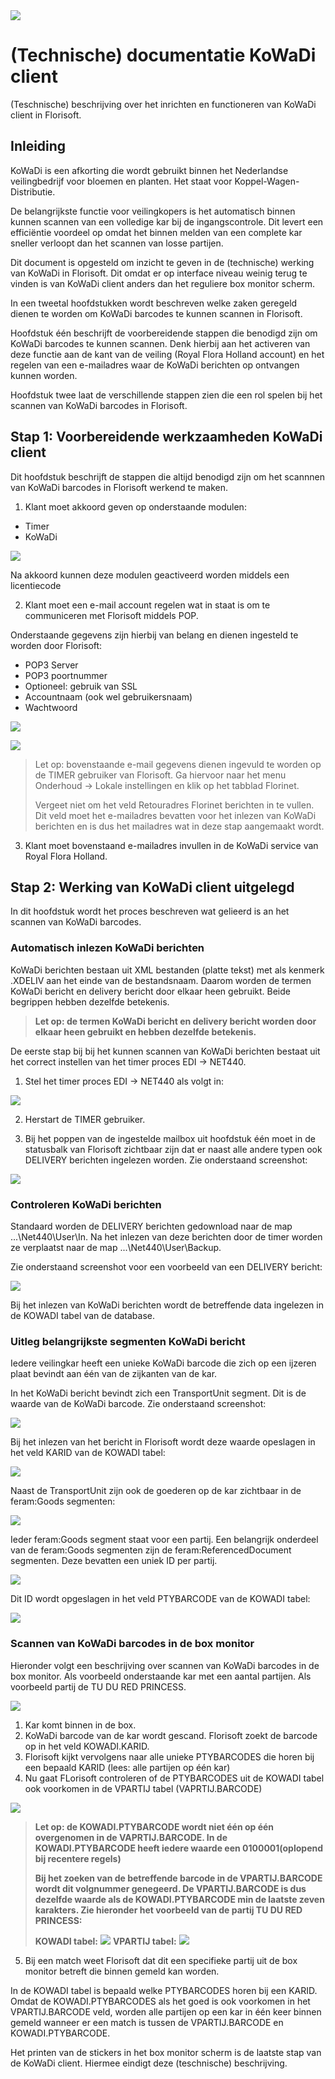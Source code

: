 <img src="../../fslogo.png"/>

# (Technische) documentatie KoWaDi client

(Teschnische) beschrijving over het inrichten en functioneren van KoWaDi client in Florisoft.

## Inleiding
KoWaDi is een afkorting die wordt gebruikt binnen het Nederlandse veilingbedrijf voor bloemen en planten. Het staat voor Koppel-Wagen-Distributie.

De belangrijkste functie voor veilingkopers is het automatisch binnen kunnen scannen van een volledige kar bij de ingangscontrole. Dit levert een efficiëntie voordeel op omdat het binnen melden van een complete kar sneller verloopt dan het scannen van losse partijen.

Dit document is opgesteld om inzicht te geven in de (technische) werking van KoWaDi in Florisoft. Dit omdat er op interface niveau weinig terug te vinden is van KoWaDi client anders dan het reguliere box monitor scherm.

In een tweetal hoofdstukken wordt beschreven welke zaken geregeld dienen te worden om KoWaDi barcodes te kunnen scannen in Florisoft.

Hoofdstuk één beschrijft de voorbereidende stappen die benodigd zijn om KoWaDi barcodes te kunnen scannen. Denk hierbij aan het activeren van deze functie aan de kant van de veiling (Royal Flora Holland account) en het regelen van een e-mailadres waar de KoWaDi berichten op ontvangen kunnen worden.

Hoofdstuk twee laat de verschillende stappen zien die een rol spelen bij het scannen van KoWaDi barcodes in Florisoft.

## Stap 1: Voorbereidende werkzaamheden KoWaDi client
Dit hoofdstuk beschrijft de stappen die altijd benodigd zijn om het scannnen van KoWaDi barcodes in Florisoft werkend te maken.

1. Klant moet akkoord geven op onderstaande modulen:

- Timer
- KoWaDi

![](media/2021-12-07-21-53-40.png)

Na akkoord kunnen deze modulen geactiveerd worden middels een licentiecode

2. Klant moet een e-mail account regelen wat in staat is om te communiceren met Florisoft middels POP.

Onderstaande gegevens zijn hierbij van belang en dienen ingesteld te worden door Florisoft:

- POP3 Server
- POP3 poortnummer
- Optioneel: gebruik van SSL
- Accountnaam (ook wel gebruikersnaam)
- Wachtwoord

![](media/2021-12-08-10-01-09.png)

![](media/2021-12-08-09-59-54.png)

> Let op: bovenstaande e-mail gegevens dienen ingevuld te worden op de TIMER gebruiker van Florisoft. Ga hiervoor naar het menu Onderhoud -> Lokale instellingen en klik op het tabblad Florinet.
>
> Vergeet niet om het veld Retouradres Florinet berichten in te vullen. Dit veld moet het e-mailadres bevatten voor het inlezen van KoWaDi berichten en is dus het mailadres wat in deze stap aangemaakt wordt.

3. Klant moet bovenstaand e-mailadres invullen in de KoWaDi service van Royal Flora Holland.

## Stap 2: Werking van KoWaDi client uitgelegd
In dit hoofdstuk wordt het proces beschreven wat gelieerd is an het scannen van KoWaDi barcodes.

### Automatisch inlezen KoWaDi berichten
KoWaDi berichten bestaan uit XML bestanden (platte tekst) met als kenmerk .XDELIV aan het einde van de bestandsnaam. Daarom worden de termen KoWaDi bericht en delivery bericht door elkaar heen gebruikt. Beide begrippen hebben dezelfde betekenis.

> **Let op: de termen KoWaDi bericht en delivery bericht worden door elkaar heen gebruikt en hebben dezelfde betekenis.** 

De eerste stap bij bij het kunnen scannen van KoWaDi berichten bestaat uit het correct instellen van het timer proces EDI -> NET440.

1. Stel het timer proces EDI -> NET440 als volgt in:

![](media/2021-12-08-09-54-47.png)

2. Herstart de TIMER gebruiker.

3. Bij het poppen van de ingestelde mailbox uit hoofdstuk één moet in de statusbalk van Florisoft zichtbaar zijn dat er naast alle andere typen ook DELIVERY berichten ingelezen worden. Zie onderstaand screenshot:

![](media/2021-12-08-10-04-52.png)

### Controleren KoWaDi berichten
Standaard worden de DELIVERY berichten gedownload naar de map ...\Net440\User\In. Na het inlezen van deze berichten door de timer worden ze verplaatst naar de map ...\Net440\User\Backup.

Zie onderstaand screenshot voor een voorbeeld van een DELIVERY bericht:

![](media/2021-12-08-10-13-08.png)

Bij het inlezen van KoWaDi berichten wordt de betreffende data ingelezen in de KOWADI tabel van de database.

### Uitleg belangrijkste segmenten KoWaDi bericht
Iedere veilingkar heeft een unieke KoWaDi barcode die zich op een ijzeren plaat bevindt aan één van de zijkanten van de kar.

In het KoWaDi bericht bevindt zich een TransportUnit segment. Dit is de waarde van de KoWaDi barcode. Zie onderstaand screenshot:

![](media/2021-12-08-10-31-54.png)

Bij het inlezen van het bericht in Florisoft wordt deze waarde opeslagen in het veld KARID van de KOWADI tabel:

![](media/2021-12-08-10-39-38.png)

Naast de TransportUnit zijn ook de goederen op de kar zichtbaar in de feram:Goods segmenten:

![](media/2021-12-08-10-42-08.png)

Ieder feram:Goods segment staat voor een partij. Een belangrijk onderdeel van de feram:Goods segmenten zijn de feram:ReferencedDocument segmenten. Deze bevatten een uniek ID per partij. 

![](media/2021-12-08-10-51-07.png)

Dit ID wordt opgeslagen in het veld PTYBARCODE van de KOWADI tabel:

![](media/2021-12-08-10-57-09.png)

### Scannen van KoWaDi barcodes in de box monitor
Hieronder volgt een beschrijving over scannen van KoWaDi barcodes in de box monitor. Als voorbeeld onderstaande kar met een aantal partijen. Als voorbeeld partij de TU DU RED PRINCESS. 

![](media/2021-12-08-11-47-11.png)

1. Kar komt binnen in de box.
2. KoWaDi barcode van de kar wordt gescand.
Florisoft zoekt de barcode op in het veld KOWADI.KARID.
3. Florisoft kijkt vervolgens naar alle unieke PTYBARCODES die horen bij een bepaald KARID (lees: alle partijen op één kar)
4. Nu gaat FLorisoft controleren of de PTYBARCODES uit de KOWADI tabel ook voorkomen in de VPARTIJ tabel (VAPRTIJ.BARCODE)

![](![](media/2021-12-08-12-05-36.png).png)

> **Let op: de KOWADI.PTYBARCODE wordt niet één op één overgenomen in de VAPRTIJ.BARCODE. In de KOWADI.PTYBARCODE heeft iedere waarde een 0100001(oplopend bij recentere regels)**
>
>**Bij het zoeken van de betreffende barcode in de VPARTIJ.BARCODE wordt dit volgnummer genegeerd. De VPARTIJ.BARCODE is dus dezelfde waarde als de KOWADI.PTYBARCODE min de laatste zeven karakters. Zie hieronder het voorbeeld van de partij TU DU RED PRINCESS:**
>
>**KOWADI tabel:**
>![](media/2021-12-08-12-23-30.png)
>**VPARTIJ tabel:**
![](![](media/2021-12-08-12-26-35.png).png)

5. Bij een match weet Florisoft dat dit een specifieke partij uit de box monitor betreft die binnen gemeld kan worden.

In de KOWADI tabel is bepaald welke PTYBARCODES horen bij een KARID. Omdat de KOWADI.PTYBARCODES als het goed is ook voorkomen in het VPARTIJ.BARCODE veld, worden alle partijen op een kar in één keer binnen gemeld wanneer er een match is tussen de VPARTIJ.BARCODE en KOWADI.PTYBARCODE.

Het printen van de stickers in het box monitor scherm is de laatste stap van de KoWaDi client. Hiermee eindigt deze (teschnische) beschrijving.